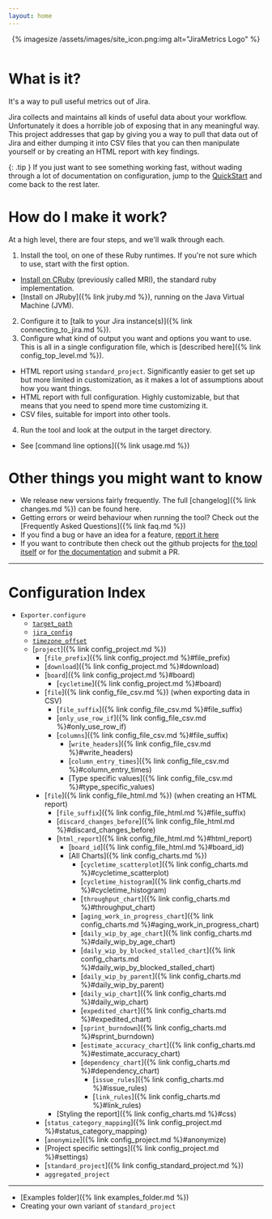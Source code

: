```yaml
---
layout: home
---
```

<div style="text-align: center; padding-bottom: 1em;">
	{% imagesize /assets/images/site_icon.png:img alt="JiraMetrics Logo" %}
</div>

# What is it?

It's a way to pull useful metrics out of Jira.

Jira collects and maintains all kinds of useful data about your workflow. Unfortunately it does a horrible job of exposing that in any meaningful way. This project addresses that gap by giving you a way to pull that data out of Jira and either dumping it into CSV files that you can then manipulate yourself or by creating an HTML report with key findings.

{: .tip }
If you just want to see something working fast, without wading through a lot of documentation on configuration, jump to the [QuickStart](https://github.com/mikebowler/jirametrics/wiki/Quick-Start) and come back to the rest later.

# How do I make it work?

At a high level, there are four steps, and we'll walk through each.

1. Install the tool, on one of these Ruby runtimes. If you're not sure which to use, start with the first option.
  * [Install on CRuby](https://www.ruby-lang.org/en/) (previously called MRI), the standard ruby implementation.
  * [Install on JRuby]({% link jruby.md %}), running on the Java Virtual Machine (JVM). 
2. Configure it to [talk to your Jira instance(s)]({% link connecting_to_jira.md %}).
3. Configure what kind of output you want and options you want to use. This is all in a single configuration file, which is [described here]({% link config_top_level.md %}).
  * HTML report using `standard_project`. Significantly easier to get set up but more limited in customization, as it makes a lot of assumptions about how you want things.
  * HTML report with full configuration. Highly customizable, but that means that you need to spend more time customizing it.
  * CSV files, suitable for import into other tools.
4. Run the tool and look at the output in the target directory.
  * See [command line options]({% link usage.md %})

# Other things you might want to know

* We release new versions fairly frequently. The full [changelog]({% link changes.md %}) can be found here.
* Getting errors or weird behaviour when running the tool? Check out the [Frequently Asked Questions]({% link faq.md %})
* If you find a bug or have an idea for a feature, [report it here](https://github.com/mikebowler/jirametrics/issues)
* If you want to contribute then check out the github projects for [the tool itself](https://github.com/mikebowler/jirametrics) or for [the documentation](https://github.com/mikebowler/jekyll_jirametrics) and submit a PR.

----

# Configuration Index

* `Exporter.configure`
  * [`target_path`](#target_path)
  * [`jira_config`](#jira_config)
  * [`timezone_offset`](#timezone_offset)
  * [`project`]({% link config_project.md %})
    * [`file_prefix`]({% link config_project.md %}#file_prefix)
    * [`download`]({% link config_project.md %}#download)
    * [`board`]({% link config_project.md %}#board)
      * [`cycletime`]({% link config_project.md %}#board)
    * [`file`]({% link config_file_csv.md %}) (when exporting data in CSV)
      * [`file_suffix`]({% link config_file_csv.md %}#file_suffix)
      * [`only_use_row_if`]({% link config_file_csv.md %}#only_use_row_if)
      * [`columns`]({% link config_file_csv.md %}#file_suffix)
        * [`write_headers`]({% link config_file_csv.md %}#write_headers)
        * [`column_entry_times`]({% link config_file_csv.md %}#column_entry_times)
        * [Type specific values]({% link config_file_csv.md %}#type_specific_values)
    * [`file`]({% link config_file_html.md %}) (when creating an HTML report)
      * [`file_suffix`]({% link config_file_html.md %}#file_suffix)
      * [`discard_changes_before`]({% link config_file_html.md %}#discard_changes_before)
      * [`html_report`]({% link config_file_html.md %}#html_report)
        * [`board_id`]({% link config_file_html.md %}#board_id)
        * [All Charts]({% link config_charts.md %})
          * [`cycletime_scatterplot`]({% link config_charts.md %}#cycletime_scatterplot)
          * [`cycletime_histogram`]({% link config_charts.md %}#cycletime_histogram)
          * [`throughput_chart`]({% link config_charts.md %}#throughput_chart)
          * [`aging_work_in_progress_chart`]({% link config_charts.md %}#aging_work_in_progress_chart)
          * [`daily_wip_by_age_chart`]({% link config_charts.md %}#daily_wip_by_age_chart)
          * [`daily_wip_by_blocked_stalled_chart`]({% link config_charts.md %}#daily_wip_by_blocked_stalled_chart)
          * [`daily_wip_by_parent`]({% link config_charts.md %}#daily_wip_by_parent)
          * [`daily_wip_chart`]({% link config_charts.md %}#daily_wip_chart)
          * [`expedited_chart`]({% link config_charts.md %}#expedited_chart)
          * [`sprint_burndown`]({% link config_charts.md %}#sprint_burndown)
          * [`estimate_accuracy_chart`]({% link config_charts.md %}#estimate_accuracy_chart)
          * [`dependency_chart`]({% link config_charts.md %}#dependency_chart)
            * [`issue_rules`]({% link config_charts.md %}#issue_rules)
            * [`link_rules`]({% link config_charts.md %}#link_rules)
      * [Styling the report]({% link config_charts.md %}#css)
    * [`status_category_mapping`]({% link config_project.md %}#status_category_mapping)
    * [`anonymize`]({% link config_project.md %}#anonymize)
    * [Project specific settings]({% link config_project.md %}#settings)
    * [`standard_project`]({% link config_standard_project.md %})
    * `aggregated_project`



----

* [Examples folder]({% link examples_folder.md %})
* Creating your own variant of `standard_project`

